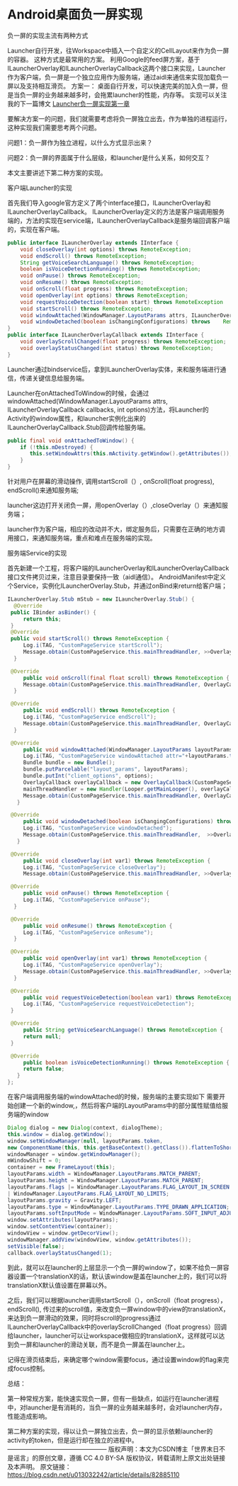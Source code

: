 # Android桌面负一屏实现
负一屏的实现主流有两种方式

Launcher自行开发，往Workspace中插入一个自定义的CellLayout来作为负一屏的容器。 这种方式是最常用的方案。
利用Google的feed屏方案，基于ILauncherOverlay和ILauncherOverlayCallback这两个接口来实现，Launcher作为客户端，负一屏是一个独立应用作为服务端，通过aidl来通信来实现加载负一屏以及支持相互滑页。
方案一： 桌面自行开发，可以快速完美的加入负一屏，但是当负一屏的业务越来越多时，会拖累launcher的性能，内存等。
实现可以关注我的下一篇博文 [Launcher负一屏实现第一章](https://blog.csdn.net/u013032242/article/details/83036747)

要解决方案一的问题，我们就需要考虑将负一屏独立出去，作为单独的进程运行，这种实现我们需要思考两个问题。

问题1：负一屏作为独立进程，以什么方式显示出来？

问题2：负一屏的界面属于什么层级，和launcher是什么关系，如何交互？

本文主要讲述下第二种方案的实现。

客户端Launcher的实现

首先我们导入google官方定义了两个interface接口，ILauncherOverlay和ILauncherOverlayCallback。
ILauncherOverlay定义的方法是客户端调用服务端的，方法的实现在service端，ILauncherOverlayCallback是服务端回调客户端的，实现在客户端。

```java
public interface ILauncherOverlay extends IInterface {
    void closeOverlay(int options) throws RemoteException;
    void endScroll() throws RemoteException;
    String getVoiceSearchLanguage() throws RemoteException;
    boolean isVoiceDetectionRunning() throws RemoteException;
    void onPause() throws RemoteException;
    void onResume() throws RemoteException;
    void onScroll(float progress) throws RemoteException;
    void openOverlay(int options) throws RemoteException;
    void requestVoiceDetection(boolean start) throws RemoteException
    void startScroll() throws RemoteException;
    void windowAttached(WindowManager.LayoutParams attrs, ILauncherOverlayCallback callbacks, int options) throws RemoteException;
    void windowDetached(boolean isChangingConfigurations) throws    RemoteException;
}
public interface ILauncherOverlayCallback extends IInterface {
    void overlayScrollChanged(float progress) throws RemoteException;
    void overlayStatusChanged(int status) throws RemoteException;
}
```

Launcher通过bindservice后，拿到ILauncherOverlay实体，来和服务端进行通信，传递关键信息给服务端。

Launcher在onAttachedToWindow的时候，会通过windowAttached(WindowManager.LayoutParams attrs, ILauncherOverlayCallback callbacks, int options)方法，将Launcher的Activity的window属性，和launcher实例化出来的ILauncherOverlayCallback.Stub回调传给服务端。

```java
public final void onAttachedToWindow() {
    if (!this.mDestroyed) {
       this.setWindowAttrs(this.mActivity.getWindow().getAttributes());
    }
}
```
针对用户在屏幕的滑动操作, 调用startScroll（）, onScroll(float progress), endScroll()来通知服务端;

launcher这边打开关闭负一屏，用openOverlay（）,closeOverlay（）来通知服务端；

launcher作为客户端，相应的改动并不大，绑定服务后，只需要在正确的地方调用接口，来通知服务端，重点和难点在服务端的实现。

服务端Service的实现

首先新建一个工程，将客户端的ILauncherOverlay和ILauncherOverlayCallback接口文件拷贝过来，注意目录要保持一致（aidl通信）。
AndroidManifest中定义个Service，实例化ILauncherOverlay.Stub，并通过onBind来return给客户端；

```java
ILauncherOverlay.Stub mStub = new ILauncherOverlay.Stub() {
  @Override
 public IBinder asBinder() {
     return this;
 }
 @Override
 public void startScroll() throws RemoteException {
     Log.i(TAG, "CustomPageService startScroll");
     Message.obtain(CustomPageService.this.mainThreadHandler, >>OverlayCallback.START_SCROLL).sendToTarget();
  }

 @Override
     public void onScroll(final float scroll) throws RemoteException {
     Message.obtain(CustomPageService.this.mainThreadHandler, OverlayCallback.UPDATE_SCROLL,  scroll).sendToTarget();
  }

 @Override
     public void endScroll() throws RemoteException {
     Log.i(TAG, "CustomPageService endScroll");
     Message.obtain(CustomPageService.this.mainThreadHandler, OverlayCallback.END_SCROLL).sendToTarget();
  }

 @Override
     public void windowAttached(WindowManager.LayoutParams layoutParams, ILauncherOverlayCallback >>callback, int options) throws RemoteException {
     Log.i(TAG, "CustomPageService windowAttached attr="+layoutParams.toString());
     Bundle bundle = new Bundle();
     bundle.putParcelable("layout_params", layoutParams);
     bundle.putInt("client_options", options);
     OverlayCallback overlayCallback = new OverlayCallback(CustomPageService.this);
     mainThreadHandler = new Handler(Looper.getMainLooper(), overlayCallback);
     Message.obtain(CustomPageService.this.mainThreadHandler, OverlayCallback.WINDOW_ATTACHED, >>Pair.create(bundle, callback)).sendToTarget();
   }

 @Override
     public void windowDetached(boolean isChangingConfigurations) throws RemoteException {
     Log.i(TAG, "CustomPageService windowDetached");
     Message.obtain(CustomPageService.this.mainThreadHandler,  >>OverlayCallback.WINDOW_DETACHCHED, isChangingConfigurations).sendToTarget();
   }

 @Override
     public void closeOverlay(int var1) throws RemoteException {
     Log.i(TAG, "CustomPageService closeOverlay");
     Message.obtain(CustomPageService.this.mainThreadHandler, >>OverlayCallback.CLOSE_OVERLY).sendToTarget();

 @Override
     public void onPause() throws RemoteException {
     Log.i(TAG, "CustomPageService onPause");
  }

 @Override
     public void onResume() throws RemoteException {
     Log.i(TAG, "CustomPageService onResume");
  }

 @Override
     public void openOverlay(int var1) throws RemoteException {
     Log.i(TAG, "CustomPageService openOverlay");
     Message.obtain(CustomPageService.this.mainThreadHandler, >>OverlayCallback.OPEN_OVERLY).sendToTarget();
  }

 @Override
     public void requestVoiceDetection(boolean var1) throws RemoteException {
     Log.i(TAG, "CustomPageService requestVoiceDetection");
 }

 @Override
     public String getVoiceSearchLanguage() throws RemoteException {
     return null;
 }

 @Override
     public boolean isVoiceDetectionRunning() throws RemoteException {
     return false;
   }
};
```

在客户端调用服务端的windowAttached的时候，服务端的主要实现如下
需要开始创建一个新的window,，然后将客户端的LayoutParams中的部分属性赋值给服务端的window

```java
Dialog dialog = new Dialog(context, dialogTheme);
this.window = dialog.getWindow();
window.setWindowManager(null, layoutParams.token,
new ComponentName(this, this.getBaseContext().getClass()).flattenToShortString(), true);
windowManager = window.getWindowManager();
mWindowShift = 0;
container = new FrameLayout(this);
layoutParams.width = WindowManager.LayoutParams.MATCH_PARENT;
layoutParams.height = WindowManager.LayoutParams.MATCH_PARENT;
layoutParams.flags |= WindowManager.LayoutParams.FLAG_LAYOUT_IN_SCREEN
| WindowManager.LayoutParams.FLAG_LAYOUT_NO_LIMITS;
layoutParams.gravity = Gravity.LEFT;
layoutParams.type = WindowManager.LayoutParams.TYPE_DRAWN_APPLICATION;
layoutParams.softInputMode = WindowManager.LayoutParams.SOFT_INPUT_ADJUST_RESIZE;
window.setAttributes(layoutParams);
window.setContentView(container);
windowView = window.getDecorView();
windowManager.addView(windowView, window.getAttributes());
setVisible(false);
callback.overlayStatusChanged(1);
```

到此，就可以在launcher的上层显示一个负一屏的window了，如果不给负一屏容器设置一个translationX的话，默认该window是盖在launcher上的，我们可以将translationX默认值设置在屏幕以外。

之后，我们可以根据launcher调用startScroll（），onScroll（float progress），endScroll(), 传过来的scroll值，来改变负一屏window中的view的translationX，来达到负一屏滑动的效果，同时将scroll的progress通过ILauncherOverlayCallback中的overlayScrollChanged（float progress）回调给launcher，launcher可以让workspace做相应的translationX，这样就可以达到负一屏和launcher的滑动关联，而不是负一屏盖在launcher上。

记得在滑页结束后，来确定哪个window需要focus，通过设置window的flag来完成focus控制。

总结：

第一种常规方案，能快速实现负一屏，但有一些缺点，如运行在launcher进程中，对launcher是有消耗的，当负一屏的业务越来越多时，会对launcher内存，性能造成影响。

第二种方案的实现，得以让负一屏独立出去，负一屏的显示依赖launcher的activity的token，但是运行却在独立的进程中。
————————————————
版权声明：本文为CSDN博主「世界末日不是谣言」的原创文章，遵循 CC 4.0 BY-SA 版权协议，转载请附上原文出处链接及本声明。
原文链接：https://blog.csdn.net/u013032242/article/details/82885110